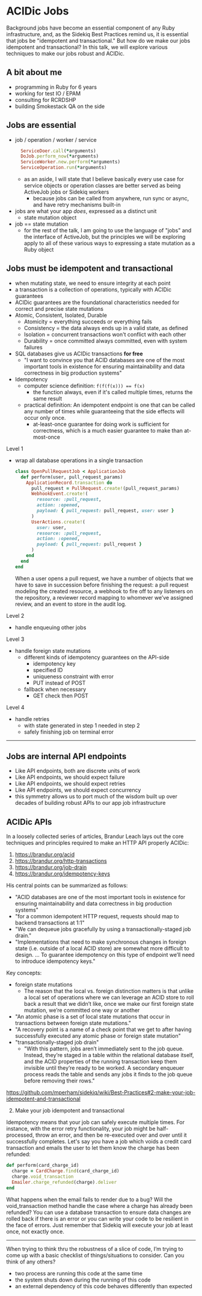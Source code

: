 # ACIDic Jobs

  Background jobs have become an essential component of any Ruby infrastructure, and, as the Sidekiq Best Practices remind us, it is essential that jobs be "idempotent and transactional." But how do we make our jobs idempotent and transactional? In this talk, we will explore various techniques to make our jobs robust and ACIDic.

## A bit about me

  - programming in Ruby for 6 years
  - working for test IO / EPAM
  - consulting for RCRDSHP
  - building Smokestack QA on the side

## Jobs are essential

  - job / operation / worker / service
    ```ruby
      ServiceDoer.call(*arguments)
      DoJob.perform_now(*arguments)
      ServiceWorker.new.perform(*arguments)
      ServiceOperation.run(*arguments)
    ```
    * as an aside, I will state that I believe basically every use case for service objects or operation classes are better served as being ActiveJob jobs or Sidekiq workers
      + because jobs can be called from anywhere, run sync or async, and have retry mechanisms built-in
  - jobs are what your app *does*, expressed as a distinct unit
    * state mutation object
  - job == state mutation
    * for the rest of the talk, I am going to use the language of "jobs" and the interface of ActiveJob, but the principles we will be exploring apply to all of these various ways to expressing a state mutation as a Ruby object

## Jobs must be idempotent and transactional

  - when mutating state, we need to ensure integrity at each point
  - a transaction is a collection of operations, typically with ACIDic guarantees
  - ACIDic guarantees are the foundational characteristics needed for correct and precise state mutations
  - Atomic, Consistent, Isolated, Durable
    * Atomicity = everything succeeds or everything fails
    * Consistency = the data always ends up in a valid state, as defined
    * Isolation = concurrent transactions won't conflict with each other
    * Durability = once committed always committed, even with system failures
  - SQL databases give us ACIDic transactions **for free**
    * "I want to convince you that ACID databases are one of the most important tools in existence for ensuring maintainability and data correctness in big production systems"
  - Idempotency
    * computer science definition: `f(f(f(x))) == f(x)`
      + the function always, even if it's called multiple times, returns the same result
    * practical definition: An idempotent endpoint is one that can be called any number of times while guaranteeing that the side effects will occur only once.
      + at-least-once guarantee for doing work is sufficient for correctness, which is a much easier guarantee to make than at-most-once


Level 1
- wrap all database operations in a single transaction
  ```ruby
  class OpenPullRequestJob < ApplicationJob
    def perform(user, pull_request_params)
      ApplicationRecord.transaction do
        pull_request = PullRequest.create!(pull_request_params)
        WebhookEvent.create!(
          resource: :pull_request,
          action: :opened,
          payload: { pull_request: pull_request, user: user }
        )
        UserActions.create!(
          user: user,
          resource: :pull_request,
          action: :opened,
          payload: { pull_request: pull_request }
        )
      end
    end
  end
  ```
  When a user opens a pull request, we have a number of objects that we have to save in succession before finishing the request: a pull request modeling the created resource, a webhook to fire off to any listeners on the repository, a reviewer record mapping to whomever we’ve assigned review, and an event to store in the audit log.

Level 2
- handle enqueuing other jobs

Level 3
- handle foreign state mutations
  * different kinds of idempotency guarantees on the API-side
    + idempotency key
    + specified ID
    + uniqueness constraint with error
    + PUT instead of POST
  * fallback when necessary
    + GET check then POST

Level 4
- handle retries
  * with state generated in step 1 needed in step 2
  * safely finishing job on terminal error


- - -

## Jobs are internal API endpoints

- Like API endpoints, both are discrete units of work
- Like API endpoints, we should expect failure
- Like API endpoints, we should expect retries
- Like API endpoints, we should expect concurrency
- this symmetry allows us to port much of the wisdom built up over decades of building robust APIs to our app job infrastructure

## ACIDic APIs

In a loosely collected series of articles, Brandur Leach lays out the core techniques and principles required to make an HTTP API properly ACIDic:

1. https://brandur.org/acid
2. https://brandur.org/http-transactions
3. https://brandur.org/job-drain
4. https://brandur.org/idempotency-keys

His central points can be summarized as follows:

- "ACID databases are one of the most important tools in existence for ensuring maintainability and data correctness in big production systems"
- "for a common idempotent HTTP request, requests should map to backend transactions at 1:1"
- "We can dequeue jobs gracefully by using a transactionally-staged job drain."
- "Implementations that need to make synchronous changes in foreign state (i.e. outside of a local ACID store) are somewhat more difficult to design. ... To guarantee idempotency on this type of endpoint we’ll need to introduce idempotency keys."

Key concepts:

- foreign state mutations
  - The reason that the local vs. foreign distinction matters is that unlike a local set of operations where we can leverage an ACID store to roll back a result that we didn’t like, once we make our first foreign state mutation, we’re committed one way or another
- "An atomic phase is a set of local state mutations that occur in transactions between foreign state mutations."
- "A recovery point is a name of a check point that we get to after having successfully executed any atomic phase or foreign state mutation"
- "transactionally-staged job drain"
  - "With this pattern, jobs aren’t immediately sent to the job queue. Instead, they’re staged in a table within the relational database itself, and the ACID properties of the running transaction keep them invisible until they’re ready to be worked. A secondary enqueuer process reads the table and sends any jobs it finds to the job queue before removing their rows."


https://github.com/mperham/sidekiq/wiki/Best-Practices#2-make-your-job-idempotent-and-transactional

2. Make your job idempotent and transactional

Idempotency means that your job can safely execute multiple times. For instance, with the error retry functionality, your job might be half-processed, throw an error, and then be re-executed over and over until it successfully completes. Let's say you have a job which voids a credit card transaction and emails the user to let them know the charge has been refunded:

```ruby
def perform(card_charge_id)
  charge = CardCharge.find(card_charge_id)
  charge.void_transaction
  Emailer.charge_refunded(charge).deliver
end
```

What happens when the email fails to render due to a bug? Will the void_transaction method handle the case where a charge has already been refunded? You can use a database transaction to ensure data changes are rolled back if there is an error or you can write your code to be resilient in the face of errors. Just remember that Sidekiq will execute your job at least once, not exactly once.

- - -

When trying to think thru the robustness of a slice of code, I’m trying to come up with a basic checklist of things/situations to consider. Can you think of any others?

* two process are running this code at the same time
* the system shuts down during the running of this code
* an external dependency of this code behaves differently than expected
